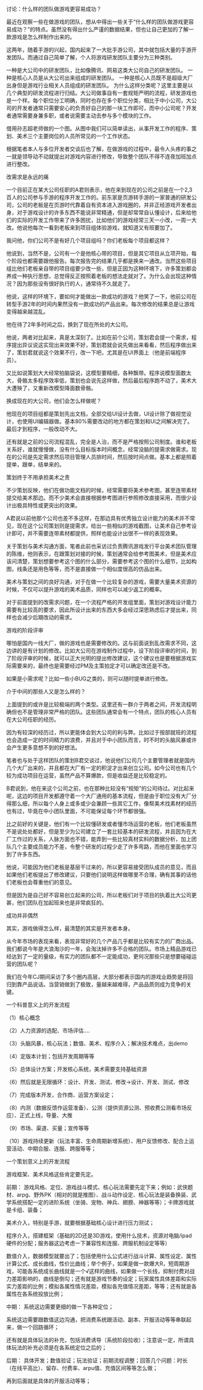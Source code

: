 讨论：什么样的团队做游戏更容易成功？

最近在观察一些在做游戏的团队，想从中得出一些关于“什么样的团队做游戏更容易成功？”的特点。虽然没有得出什么严谨的数据结果，但也让自己更加的了解一款游戏是怎么样制作出来的。

这两年，随着手游的兴起，国内起来了一大批手游公司，其中就包括大量的手游开发团队。而通过自己简单了解，个人将游戏研发团队主要分为三种类别。

一种是大公司中的研发团队，比如像腾讯、网易这类大公司自己的研发团队。
一种是核心人员是从大公司出来组成的研发团队。
一种是核心人员既不是超级大厂出身但是游戏行业相关人员组成的研发团队。
为什么这样分类呢？这里主要是以几个典型的研发流程进行归结。大公司做事自有一套规矩严明的流程，研发游戏也是一个样。每个职位分工明确，同时也存在多个职位分类，相比于中小公司，大公司的开发者通常只需要安心的负责好自己的那一块工作即可，而中小公司呢？开发者通常需要身兼多职，或者说需要主动去参与多个模块的工作。

借用孙志超老师做的一个图。从图中我们可以简单读出，从事开发工作的程序、策划、美术三个主要岗位的人员所常见的一个工作状态。



根据笔者本人与多位开发者交谈后也了解，在做游戏的过程中，最令人头疼的事之一就是领导动不动就提出对游戏内容进行修改，导致整个团队不得不连夜加班加点进行整改。

改需求是永远的痛

一个目前正在某大公司任职的A君则表示，他在来到现在的公司之前是在一个2,3百人的公司参与手游的程序开发工作的。前东家是页游转手游的一家普通的研发公司，公司的老板是在页游时代靠着自有资本进入游戏圈的，并非正经游戏开发者出身，对于游戏设计的许多东西不能说非常精通，但是却常常自认懂设计，后来给他们的实际的开发工作带来了许多困扰，比如他们的游戏经常三天一小改，一周一大改。他说他每次一看到老板来到项目组体验游戏，就知道又有班要加了。

我问他，你们公司不是有好几个项目组吗？你们老板每个项目都这样？

他说到，当然不是，公司有一个是他核心带的项目，但是其它项目从立项开始，每个阶段也都需要跟他报告。每次报告完的结果几乎都是换来一通改。当然这些项目组比他们老板亲自带的项目组要少改一些，但是正因为这种环境下，许多策划都会养成一种执行思想，总觉得反正按照着老板的想法走就对了。为什么会出现这种情况？因为那些没有很好执行的人，通常待不久就走了。

他说，这样的环境下，要如何才能做出一款成功的游戏？他笑了一下，他前公司在转型手游2年的时间内果然没有一款成功的产品出来。每次修改的结果总是让游戏变得越来越混乱。

他在待了2年多时间之后，换到了现在所处的大公司。

他说，两者对比起来，真是太深刻了。比如在前个公司，策划君会提一个需求，程序提出异议说这实现出来效果不好，策划君就会说先做出来看看，然后程序做出来了，策划君就说这个效果不行，改一下吧，尤其是在UI界面上（他是前端程序员）。

又比如说策划大大经常拍脑袋说，这模型要精细，各种飘带。程序说模型面数太大，骨骼太多程序效率低，策划也会说先这样做，然后最后程序跑不动了，美术大大遭殃了，又重新改模型降面数骨骼。



换成现在的大公司，他们会怎么样做呢？

他现在的项目组都是策划先出文档，全部交给UI设计去做，UI设计除了做视觉设计，也使用UI编辑器做。基本80%需要改动的地方都在策划和UI之间解决完了。最后才到程序，一般改动不大。

还有就是之前的公司流程混乱，完全是人治，而不是严格按照公司制度。谁和老板关系好，谁就慢慢做，没有什么目标版本时间概念，经常没脑的提需求做需求。现在的公司是先定需求然后项目管理人员排时间，然后按时间点做。基本上都是照着提单，跟单，结单来的。

策划终于不用承担美术之责

不少策划反映，他们在做功能文档的时候，经常需要将美术参考图，甚至连带素材提交给美术那边。而不少美术会直接根据参考图进行参照修改直接采用，而很少设计出极具特性或更突出的效果。

A君说以前他那个公司也差不多这样，在那边具有优秀独立设计能力的美术并不常见，现在这个公司策划则是提需求，给出一些相似的游戏截图，让美术自己参考设计即可，并不需要连带素材都提供，照样也能设计出很不一样的表现效果。

关于策划与美术沟通方面，笔者此前也采访过负责腾讯游戏发行平台美术团队管理的陈维，他则表示，在跟策划对接的时候，策划通常会给参考图美术，但是美术应该问清楚，策划想要参考这个图的什么部分，需要参考这个图的什么细节，比如构图，线条还是用色等等，而不是直接做一个相似度很高的仿品出来。

美术与策划之间的良好沟通，对于在做一个比较复杂的游戏，需要大量美术资源的时候，不仅可以提升游戏的美术品质，同样也可以减少返工的概率。

对于前面提到的改需求问题，在一个流程严格的开发组里面，策划对游戏设计能力需要有比较高的要求，因此所设计出来的东西大多会经过深思熟虑后才提出来，同样也会减少后期改动的需求。

游戏的阶段评审

哪怕是国内一线大厂，做的游戏也是需要修改的。这与前面说到乱改需求不同，这边讲的是有计划的修改。比如大公司在游戏制作过程中，设下阶段评审的时间，到了阶段评审的时候，就可以正大光明的提出修改建议，这个建议也是要根据游戏实际需要来的，最终也是需要经过PM及主策拍定才可以确定改还是不改。

如果是小需求呢？比如一些小BUG之类的，则可以随时提单进行修改。

介于中间的那些人又是怎么样的？

上面提到的或许是比较极端的两个类型。这里还有一群介于两者之间，开发流程明确但也不是管理非常严格的团队。这些团队通常会有一个特点，团队的核心人员有在大公司任职的经历。

因为有较深的经历过，所以更能体会到大公司的利与弊。比如过于按部就班的流程也会造成一定的时间精力的浪费，并且对于中小团队而言，时不时的头脑风暴或许会产生更多意想不到的好想法。

笔者也与处于这样团队的策划B君交谈过，他说他们公司几个主要管理者就是国内几个大厂出来的，并且都在大厂有一定的积淀才出来创立公司。如今公司也有几个较为成功项目在运营，虽然产品不算爆款，但是收益还是比较稳定的。

B君说到，他在来这个公司之前，也在那种比较没有“规矩”的公司待过。对比起来呢，这边的项目开发都遵守着一个大厂通用的基本流程，但是由于职位没有大厂分得那么细，所以每个人身上或多或少会兼顾一些其它工作，像帮美术找素材的经历也有过，毕竟在中小团队里面，不可能保证每个环节都很强。

比之前好的关键是，他们有一个比较懂研发或者懂市场运营的老板，他们老板虽然不是说处处都好，但是至少为公司建立了一套比较基本的研发流程，并且因为在大厂工作过的关系，人脉方面也不错，能弄到一些比较真材实料的数据分析，加上团队几个主要成员能力不差，令整个研发的过程少走了许多弯路，而他在里面也学习到了许多东西。

他说，可能因为他们老板是基层干过来的，所以更容易接受团队成员的意见，而且如果他们老板提出了修改建议，只要他们说明这样做哪里不合理，确有其事的话他们老板也会尊重他们的意见。

但是因为是自己好不容易创立起来的公司，所以老板们对于项目的执着比大公司更甚，他们团队在加起班来也是非常疯狂的。

成功并非偶然

其实，游戏做得怎么样，最清楚的其实是开发者本身。

从今年市场的表现来看，表现非常好的几个产品几乎都是比较有实力的厂商出品。我们都说今年是大浪淘沙的一年，会淘汰掉许多不合格的团队。市场上精品游戏已经达到了一定的量级，有实力的团队都不一定能成功，更何况那些只是想要碰碰运营的团队呢？

我们在今年CJ期间采访了多个圈内高层，大部分都表示国内的游戏业趋势是将回归到靠产品说话。当营销做到了极致，量越来越难得，产品品质则成为竞争的关键。

一个科普意义上的开发流程

（1）核心概念

（2）人力资源的选配、市场评估....

（3）头脑风暴，核心玩法；数值、美术、程序介入；解决技术难点，出demo

（4）定版本计划；包括开发周期等等

（5）总体设计方案；开发核心系统，美术需要支持基础资源

（6）然后就是无限循环：设计、开发、测试、修改→设计、开发、测试、修改

（7）完成版本开发，合作商、运营方案设定；

（8）内测（数据反馈作运营准备）、公测（提供资源公测、预收费公测看市场反应）、正式上线，导量、大推

（9）市场、渠道、买量；宣传等等

（10）游戏持续更新（玩法丰富、生命周期新增系统）、用户反馈修改、配合上运营活动、中期合服、连服、跨服等等；

一个策划意义上的开发流程

游戏框架、美术风格这些肯定要先定。

前期：
游戏风格、定位、游戏战斗模式、核心玩法需要先定下来；例如：武侠题材、arpg、野外PK（相对的就是推图）、战斗动作设定、核心玩法是装备换装、武学系统搭配一定的进阶系统（坐骑、宠物、神兵、翅膀、神器等等）；卡牌游戏就是卡组、装备；

美术介入，特别是手游，就要根据基础核心设计进行压力测试；

程序介入，搭建框架（基础的2D还是3D游戏，使用什么技术，资源对电脑/ipad硬件的分配；服务器这边考虑一下兼容性和连服、跨服机制设定等等）

数值介入，数据模型就要出了；包括使用什么公式进行战斗计算、属性设定、属性计算公式、成长曲线，性价比曲线；举个例子，如果是做一款爆大R，短周期游戏，可能各系统成长曲线就是一个√这样的曲线，如果做一个长线，抑制付费对战力差距影响的，曲线是倒勾；还有就是游戏节奏的设定；玩家属性具体差距和实际实力差距的比例；模拟各属性情况差距，模拟各充值情况差距，等等；还有就是各属性在各系统投放比例；

中期：
系统这边需要更细的做一下各种定位；

系统这边需要跟数值这边沟通，把消费系统跟活动、副本、开服活动等等串联起来，做一个回路循环；

还有就是具体玩法的补充，包括消费诱导（系统阶段拉收）；注意说一定，所谓具体玩法的补充必须是在各系统定位之后的；

后期：
具体开发；数值验证；玩法验证；前期流程调整；回答几个问题：时长（在线平高比）、留存、付费率、arpu值、充值区间等等怎么做；

再到后面就是具体的开服活动等等；
